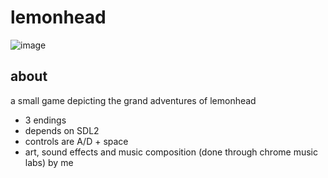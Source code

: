 # lemonhead

![image](https://github.com/camper0008/lemonhead/assets/42157469/2c6d2da2-340d-40f4-9c43-5d04f67742de)

## about

a small game depicting the grand adventures of lemonhead

- 3 endings
- depends on SDL2
- controls are A/D + space
- art, sound effects and music composition (done through chrome music labs) by me
